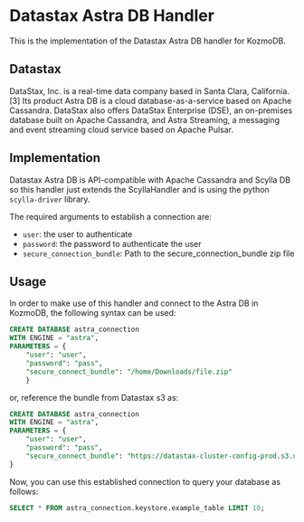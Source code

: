 # Datastax Astra DB Handler

This is the implementation of the Datastax Astra DB handler for KozmoDB.

## Datastax 

DataStax, Inc. is a real-time data company based in Santa Clara, California.[3] Its product Astra DB is a cloud database-as-a-service based on Apache Cassandra. DataStax also offers DataStax Enterprise (DSE), an on-premises database built on Apache Cassandra, and Astra Streaming, a messaging and event streaming cloud service based on Apache Pulsar.

## Implementation

Datastax Astra DB is API-compatible with Apache Cassandra and Scylla DB so this handler just extends the ScyllaHandler and is using the python `scylla-driver` library.

The required arguments to establish a connection are:

* `user`: the user to authenticate 
* `password`: the password to authenticate the user
* `secure_connection_bundle`: Path to the secure_connection_bundle zip file

## Usage

In order to make use of this handler and connect to the Astra DB in KozmoDB, the following syntax can be used:

```sql
CREATE DATABASE astra_connection
WITH ENGINE = "astra",
PARAMETERS = {
    "user": "user",
    "password": "pass",
    "secure_connect_bundle": "/home/Downloads/file.zip"
    }
```

or, reference the bundle from Datastax s3 as:

```sql
CREATE DATABASE astra_connection
WITH ENGINE = "astra",
PARAMETERS = {
    "user": "user",
    "password": "pass",
    "secure_connect_bundle": "https://datastax-cluster-config-prod.s3.us-east-2.amazonaws.com/32312-b9eb-4e09-a641-213eaesa12-1/secure-connect-demo.zip?X-Amz-Algorithm=AWS4-HMAC-SHA256&X-Amz-Credential=AK..."
}  
```

Now, you can use this established connection to query your database as follows:

```sql
SELECT * FROM astra_connection.keystore.example_table LIMIT 10;
```